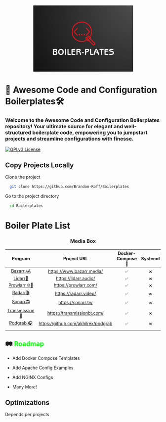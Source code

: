 
<p align="center"> <img src="Images/Header.png" alt="Header Images"></p>



# 🚀 Awesome Code and Configuration Boilerplates🛠️


### Welcome to the Awesome Code and Configuration Boilerplates repository! Your ultimate source for elegant and well-structured boilerplate code, empowering you to jumpstart projects and streamline configurations with finesse.



[![GPLv3 License](https://img.shields.io/badge/License-GPL%20v3-yellow.svg)](https://opensource.org/licenses/)



## Copy Projects Locally 

Clone the project 


```bash
  git clone https://github.com/Brandon-Roff/Boilerplates
```

Go to the project directory

```bash
  cd Boilerplates
```



# Boiler Plate List
<center>
<h3> Media Box </h3>
</center>

| Program | Project URL | Docker-Compose 🐳 | Systemd | Standard Port |
| :--: | :--: | :--: | :--: | :--: |
| [Bazarr 🗚](Docker/Media/Bazarr/) | https://www.bazarr.media/ | `✅` | `❌` | 6767/tcp |
| [Lidarr🎵](Docker/Media/Lidarr/) | https://lidarr.audio/ | `✅` | `❌` | 8686/tcp |
| [Prowlarr 🌐🔗](Docker/Media/Prowlarr) | https://prowlarr.com/ | `✅` | `❌` | 9696/tcp |
| [Radarr🎬](Docker/Media/Radarr/) | https://radarr.video/ | `✅` | `❌` | 7878/tcp |
| [Sonarr📺](Docker/Media/Sonarr/) | https://sonarr.tv/ | `✅` | `❌` | 8989/tcp |
| [Transmission 🧲](Docker/Media/Transmission/docker-compose.yml) | https://transmissionbt.com/ | `✅` | `❌` | 9091/tcp |
| [Podgrab 🎧](Docker/Media/PodGrab/docker-compose.yml) | https://github.com/akhilrex/podgrab | `✅` | `❌` | 9091/tcp |
|  |  |  |  |  |




## 🛤️ <span style="color:#00ff00;">Roadmap</span> 

- Add Docker Compose Templates

- Add Apache Config Examples

- Add NGINX Configs

- Many More!


## Optimizations

Depends per projects

